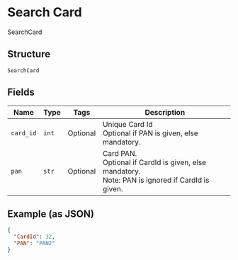 
# Search Card

SearchCard

## Structure

`SearchCard`

## Fields

| Name | Type | Tags | Description |
|  --- | --- | --- | --- |
| `card_id` | `int` | Optional | Unique Card Id<br>Optional if PAN is given, else mandatory. |
| `pan` | `str` | Optional | Card PAN.<br>Optional if CardId is given, else mandatory.<br>Note: PAN is ignored if CardId is given. |

## Example (as JSON)

```json
{
  "CardId": 32,
  "PAN": "PAN2"
}
```

